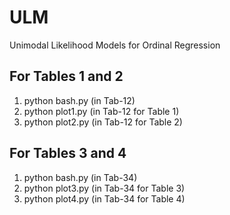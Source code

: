 # ULM
Unimodal Likelihood Models for Ordinal Regression

## For Tables 1 and 2
1. python bash.py (in Tab-12)
2. python plot1.py (in Tab-12 for Table 1)
3. python plot2.py (in Tab-12 for Table 2)

## For Tables 3 and 4
1. python bash.py (in Tab-34)
2. python plot3.py (in Tab-34 for Table 3)
3. python plot4.py (in Tab-34 for Table 4)
